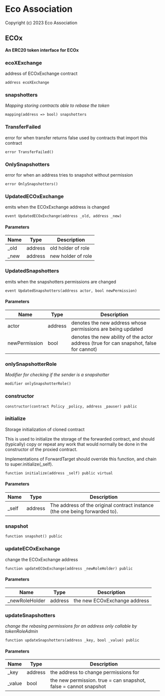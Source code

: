 # Eco Association

Copyright (c) 2023 Eco Association

## ECOx

**An ERC20 token interface for ECOx**

### ecoXExchange

address of ECOxExchange contract

```solidity
address ecoXExchange
```

### snapshotters

_Mapping storing contracts able to rebase the token_

```solidity
mapping(address => bool) snapshotters
```

### TransferFailed

error for when transfer returns false
used by contracts that import this contract

```solidity
error TransferFailed()
```

### OnlySnapshotters

error for when an address tries to snapshot without permission

```solidity
error OnlySnapshotters()
```

### UpdatedECOxExchange

emits when the ECOxExchange address is changed

```solidity
event UpdatedECOxExchange(address _old, address _new)
```
#### Parameters

| Name | Type | Description |
| ---- | ---- | ----------- |
| _old | address | old holder of role |
| _new | address | new holder of role |

### UpdatedSnapshotters

emits when the snapshotters permissions are changed

```solidity
event UpdatedSnapshotters(address actor, bool newPermission)
```
#### Parameters

| Name | Type | Description |
| ---- | ---- | ----------- |
| actor | address | denotes the new address whose permissions are being updated |
| newPermission | bool | denotes the new ability of the actor address (true for can snapshot, false for cannot) |

### onlySnapshotterRole

_Modifier for checking if the sender is a snapshotter_

```solidity
modifier onlySnapshotterRole()
```

### constructor

```solidity
constructor(contract Policy _policy, address _pauser) public
```

### initialize

Storage initialization of cloned contract

This is used to initialize the storage of the forwarded contract, and
should (typically) copy or repeat any work that would normally be
done in the constructor of the proxied contract.

Implementations of ForwardTarget should override this function,
and chain to super.initialize(_self).

```solidity
function initialize(address _self) public virtual
```
#### Parameters

| Name | Type | Description |
| ---- | ---- | ----------- |
| _self | address | The address of the original contract instance (the one being              forwarded to). |

### snapshot

```solidity
function snapshot() public
```

### updateECOxExchange

change the ECOxExchange address

```solidity
function updateECOxExchange(address _newRoleHolder) public
```
#### Parameters

| Name | Type | Description |
| ---- | ---- | ----------- |
| _newRoleHolder | address | the new ECOxExchange address |

### updateSnapshotters

_change the rebasing permissions for an address
only callable by tokenRoleAdmin_

```solidity
function updateSnapshotters(address _key, bool _value) public
```
#### Parameters

| Name | Type | Description |
| ---- | ---- | ----------- |
| _key | address | the address to change permissions for |
| _value | bool | the new permission. true = can snapshot, false = cannot snapshot |


